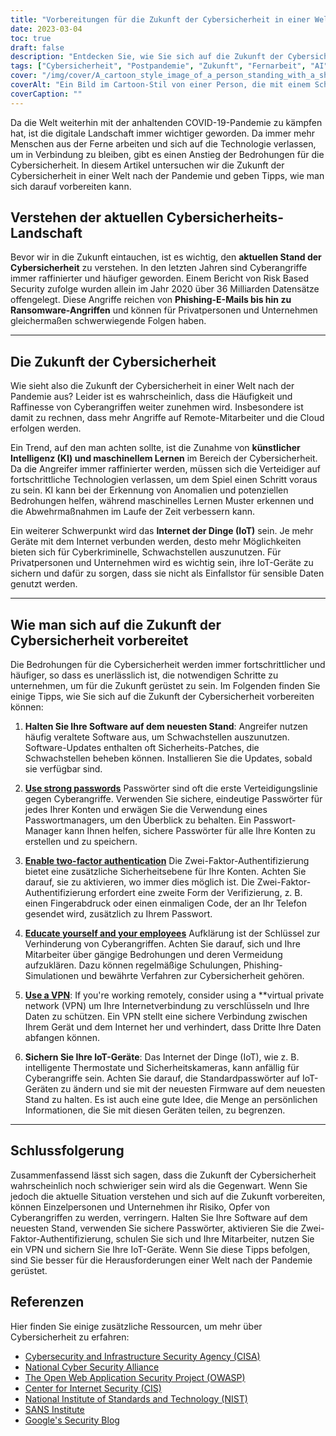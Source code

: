 ```yaml
---
title: "Vorbereitungen für die Zukunft der Cybersicherheit in einer Welt nach der Pandemie"
date: 2023-03-04
toc: true
draft: false
description: "Entdecken Sie, wie Sie sich auf die Zukunft der Cybersicherheit in einer Welt nach der Pandemie vorbereiten und Ihr Risiko, Opfer von Cyberangriffen zu werden, verringern können."
tags: ["Cybersicherheit", "Postpandemie", "Zukunft", "Fernarbeit", "AI", "maschinelles Lernen", "IoT", "Software-Aktualisierungen", "Passwörter", "Zwei-Faktor-Authentifizierung", "Bildung", "VPN", "Firmware-Updates", "Phishing", "Ransomware", "Cloud-Sicherheit", "datenschutz", "Netzwerksicherheit", "Bedrohungserkennung", "digitaler Datenschutz"]
cover: "/img/cover/A_cartoon_style_image_of_a_person_standing_with_a_shield.png"
coverAlt: "Ein Bild im Cartoon-Stil von einer Person, die mit einem Schild vor einem Computerbildschirm steht und ihn vor verschiedenen Cyberangriffen wie Malware, Viren, Phishing und Hacking-Versuchen schützt."
coverCaption: ""
---
```


Da die Welt weiterhin mit der anhaltenden COVID-19-Pandemie zu kämpfen hat, ist die digitale Landschaft immer wichtiger geworden. Da immer mehr Menschen aus der Ferne arbeiten und sich auf die Technologie verlassen, um in Verbindung zu bleiben, gibt es einen Anstieg der Bedrohungen für die Cybersicherheit. In diesem Artikel untersuchen wir die Zukunft der Cybersicherheit in einer Welt nach der Pandemie und geben Tipps, wie man sich darauf vorbereiten kann.

## Verstehen der aktuellen Cybersicherheits-Landschaft

Bevor wir in die Zukunft eintauchen, ist es wichtig, den **aktuellen Stand der Cybersicherheit** zu verstehen. In den letzten Jahren sind Cyberangriffe immer raffinierter und häufiger geworden. Einem Bericht von Risk Based Security zufolge wurden allein im Jahr 2020 über 36 Milliarden Datensätze offengelegt. Diese Angriffe reichen von **Phishing-E-Mails bis hin zu Ransomware-Angriffen** und können für Privatpersonen und Unternehmen gleichermaßen schwerwiegende Folgen haben.

______

## Die Zukunft der Cybersicherheit

Wie sieht also die Zukunft der Cybersicherheit in einer Welt nach der Pandemie aus? Leider ist es wahrscheinlich, dass die Häufigkeit und Raffinesse von Cyberangriffen weiter zunehmen wird. Insbesondere ist damit zu rechnen, dass mehr Angriffe auf Remote-Mitarbeiter und die Cloud erfolgen werden.

Ein Trend, auf den man achten sollte, ist die Zunahme von **künstlicher Intelligenz (KI) und maschinellem Lernen** im Bereich der Cybersicherheit. Da die Angreifer immer raffinierter werden, müssen sich die Verteidiger auf fortschrittliche Technologien verlassen, um dem Spiel einen Schritt voraus zu sein. KI kann bei der Erkennung von Anomalien und potenziellen Bedrohungen helfen, während maschinelles Lernen Muster erkennen und die Abwehrmaßnahmen im Laufe der Zeit verbessern kann.

Ein weiterer Schwerpunkt wird das **Internet der Dinge (IoT)** sein. Je mehr Geräte mit dem Internet verbunden werden, desto mehr Möglichkeiten bieten sich für Cyberkriminelle, Schwachstellen auszunutzen. Für Privatpersonen und Unternehmen wird es wichtig sein, ihre IoT-Geräte zu sichern und dafür zu sorgen, dass sie nicht als Einfallstor für sensible Daten genutzt werden.

______

## Wie man sich auf die Zukunft der Cybersicherheit vorbereitet

Die Bedrohungen für die Cybersicherheit werden immer fortschrittlicher und häufiger, so dass es unerlässlich ist, die notwendigen Schritte zu unternehmen, um für die Zukunft gerüstet zu sein. Im Folgenden finden Sie einige Tipps, wie Sie sich auf die Zukunft der Cybersicherheit vorbereiten können:

1. **Halten Sie Ihre Software auf dem neuesten Stand**: Angreifer nutzen häufig veraltete Software aus, um Schwachstellen auszunutzen. Software-Updates enthalten oft Sicherheits-Patches, die Schwachstellen beheben können. Installieren Sie die Updates, sobald sie verfügbar sind.

2. [**Use strong passwords**](https://simeononsecurity.ch/articles/the-importance-of-password-security-and-best-practices/) Passwörter sind oft die erste Verteidigungslinie gegen Cyberangriffe. Verwenden Sie sichere, eindeutige Passwörter für jedes Ihrer Konten und erwägen Sie die Verwendung eines Passwortmanagers, um den Überblick zu behalten. Ein Passwort-Manager kann Ihnen helfen, sichere Passwörter für alle Ihre Konten zu erstellen und zu speichern.

3. [**Enable two-factor authentication**](https://simeononsecurity.ch/articles/what-are-the-diferent-kinds-of-factors-in-mfa/) Die Zwei-Faktor-Authentifizierung bietet eine zusätzliche Sicherheitsebene für Ihre Konten. Achten Sie darauf, sie zu aktivieren, wo immer dies möglich ist. Die Zwei-Faktor-Authentifizierung erfordert eine zweite Form der Verifizierung, z. B. einen Fingerabdruck oder einen einmaligen Code, der an Ihr Telefon gesendet wird, zusätzlich zu Ihrem Passwort.

4. [**Educate yourself and your employees**](https://simeononsecurity.ch/articles/how-to-build-and-manage-an-effective-cybersecurity-awareness-training-program/) Aufklärung ist der Schlüssel zur Verhinderung von Cyberangriffen. Achten Sie darauf, sich und Ihre Mitarbeiter über gängige Bedrohungen und deren Vermeidung aufzuklären. Dazu können regelmäßige Schulungen, Phishing-Simulationen und bewährte Verfahren zur Cybersicherheit gehören.

5. [**Use a VPN**](https://simeononsecurity.ch/recommendations/vpns/): If you're working remotely, consider using a **virtual private network (VPN) um Ihre Internetverbindung zu verschlüsseln und Ihre Daten zu schützen. Ein VPN stellt eine sichere Verbindung zwischen Ihrem Gerät und dem Internet her und verhindert, dass Dritte Ihre Daten abfangen können.

6. **Sichern Sie Ihre IoT-Geräte**: Das Internet der Dinge (IoT), wie z. B. intelligente Thermostate und Sicherheitskameras, kann anfällig für Cyberangriffe sein. Achten Sie darauf, die Standardpasswörter auf IoT-Geräten zu ändern und sie mit der neuesten Firmware auf dem neuesten Stand zu halten. Es ist auch eine gute Idee, die Menge an persönlichen Informationen, die Sie mit diesen Geräten teilen, zu begrenzen.

______

## Schlussfolgerung

Zusammenfassend lässt sich sagen, dass die Zukunft der Cybersicherheit wahrscheinlich noch schwieriger sein wird als die Gegenwart. Wenn Sie jedoch die aktuelle Situation verstehen und sich auf die Zukunft vorbereiten, können Einzelpersonen und Unternehmen ihr Risiko, Opfer von Cyberangriffen zu werden, verringern. Halten Sie Ihre Software auf dem neuesten Stand, verwenden Sie sichere Passwörter, aktivieren Sie die Zwei-Faktor-Authentifizierung, schulen Sie sich und Ihre Mitarbeiter, nutzen Sie ein VPN und sichern Sie Ihre IoT-Geräte. Wenn Sie diese Tipps befolgen, sind Sie besser für die Herausforderungen einer Welt nach der Pandemie gerüstet.

## Referenzen

Hier finden Sie einige zusätzliche Ressourcen, um mehr über Cybersicherheit zu erfahren:

- [Cybersecurity and Infrastructure Security Agency (CISA)](https://www.cisa.gov/cybersecurity)
- [National Cyber Security Alliance](https://staysafeonline.org/cybersecurity-awareness-month/)
- [The Open Web Application Security Project (OWASP)](https://owasp.org/)
- [Center for Internet Security (CIS)](https://www.cisecurity.org/)
- [National Institute of Standards and Technology (NIST)](https://www.nist.gov/cyberframework)
- [SANS Institute](https://www.sans.org/)
- [Google's Security Blog](https://security.googleblog.com/)